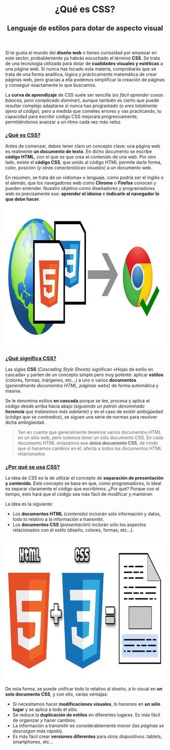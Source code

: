 <!DOCTYPE html>
<html lang="es">

<head>
  <meta charset="UTF-8">
  <meta http-equiv="X-UA-Compatible" content="IE=edge">
  <meta name="viewport" content="width=device-width, initial-scale=1.0">
  <meta name="theme-color" content="#1e7bbf">
  <meta name="description" content="CSS son las siglas con las que se conoce a las hojas de estilo en cascada, pero... ¿Qué es CSS realmente?">
  <meta property="og:title" content="¿Qué es CSS? - CSS en español">
  <meta property="og:image" content="https://lenguajecss.com/large-summary.jpg">
  <meta property="og:type" content="article">
  <meta property="og:description" content="CSS son las siglas con las que se conoce a las hojas de estilo en cascada, pero... ¿Qué es CSS realmente?">

  </head>

<body class="css" style="--logo-color: #1e7bbf"><div class="post page">
    <header class="hero">



  <div class="mega">
    <h1>¿Qué es CSS?</h1><h2>Lenguaje de estilos para dotar de aspecto visual</h2></div>



</header>

Si te gusta el mundo del <strong>diseño web</strong> o tienes curiosidad por empezar en este sector, probablemente ya habrás escuchado el término <strong>CSS</strong>. Se trata de una tecnología utilizada para dotar de <strong>cualidades visuales y estéticas</strong> a una página web. Si nunca has tocado esta materia, comprobarás que se trata de una forma analítica, lógica y prácticamente matemática de crear páginas web, pero gracias a ella podemos simplificar la creación de páginas y conseguir exactamente lo que buscamos.</p>
<p>La <strong>curva de aprendizaje</strong> de CSS suele ser sencilla (<em>es fácil aprender cosas básicas, pero complicado dominar</em>), aunque también es cierto que puede resultar complejo adaptarse si nunca has programado (<em>o eres totalmente ajeno al código</em>), pero a medida que cometes errores y vas practicando, tu capacidad para escribir código CSS mejorará progresivamente, permitiéndonos avanzar a un ritmo cada vez más veloz.</p>
<h3 id="qué-es-css" tabindex="-1"><a class="header-anchor" href="#qué-es-css">¿Qué es CSS?</a></h3>
<p>Antes de comenzar, debes tener claro un concepto clave: una página web es realmente <strong>un documento de texto</strong>. En dicho documento se escribe <strong>código HTML</strong>, con el que se que crea el contenido de una web. Por otro lado, existe el <strong>código CSS</strong>, que unido al código HTML permite darle forma, color, posición (<em>y otras características visuales</em>) a un documento web.</p>
<p>En resumen, se trata de un «idioma» o lenguaje, como podría ser el inglés o el alemán, que los navegadores web como <strong>Chrome</strong> o <strong>Firefox</strong> conocen y pueden entender. Nuestro objetivo como diseñadores y programadores web es precisamente ese: <strong>aprender el idioma</strong> e <strong>indicarle al navegador lo que debe hacer</strong>.</p>
<p><img src="https://github.com/Carlbvegga/CAGV1077GR020/blob/main/htmlcss1.jpg" alt="Los navegadores entienden los idiomas HTML y CSS" width="1024" height="443" loading="lazy"></p>
<h3 id="qué-significa-css" tabindex="-1"><a class="header-anchor" href="#qué-significa-css">¿Qué significa CSS?</a></h3>
<p>Las siglas <strong>CSS</strong> (<em>Cascading Style Sheets</em>) significan «Hojas de estilo en cascada» y parten de un concepto simple pero muy potente: aplicar <strong>estilos</strong> (colores, formas, márgenes, etc...) a uno o varios <strong>documentos</strong> (<em>generalmente documentos HTML, páginas webs</em>) de forma automática y masiva.</p>
<p>Se le denomina estilos <strong>en cascada</strong> porque se lee, procesa y aplica el código desde arriba hacia abajo (<em>siguiendo un patrón denominado <strong>herencia</strong> que trataremos más adelante</em>) y en el caso de existir ambigüedad (<em>código que se contradice</em>), se siguen una serie de normas para resolver dicha ambigüedad.</p>
<blockquote>
<p>Ten en cuenta que generalmente tenemos varios documentos HTML en un sitio web, pero solemos tener un sólo documento CSS. En cada documento HTML enlazamos ese <strong>único documento CSS</strong>, de modo que si hacemos cambios en él, afecta a todos los documentos HTML relacionados.</p>
</blockquote>
<h3 id="por-qué-se-usa-css" tabindex="-1"><a class="header-anchor" href="#por-qué-se-usa-css">¿Por qué se usa CSS?</a></h3>
<p>La idea de CSS es la de utilizar el concepto de <strong>separación de presentación y contenido</strong>. Este concepto se basa en que, como programadores, lo ideal es separar claramente el código que escribimos. ¿Por qué? Porque con el tiempo, esto hará que el código sea más fácil de modificar y mantener.</p>
<p>La idea es la siguiente:</p>
<ul>
<li>Los <strong>documentos HTML</strong> (<em>contenido</em>) incluirán sólo información y datos, todo lo relativo a la información a transmitir.</li>
<li>Los <strong>documentos CSS</strong> (<em>presentación</em>) inclurán sólo los aspectos relacionados con el estilo (diseño, colores, formas, etc...).</li>
</ul>
<p><img src="https://github.com/Carlbvegga/CAGV1077GR020/blob/main/htmlcss2.jpg" alt="¿Qué es CSS?" width="1017" height="452" loading="lazy"></p>
<p>De esta forma, se puede unificar todo lo relativo al diseño, a lo visual en <strong>un solo documento CSS</strong>, y con ello, varias ventajas:</p>
<ul>
<li>Si necesitamos hacer <strong>modificaciones visuales</strong>, lo haremos en <strong>un sólo lugar</strong> y se aplica a todo el sitio.</li>
<li>Se reduce la <strong>duplicación de estilos</strong> en diferentes lugares. Es más fácil de organizar y hacer cambios.</li>
<li>La información a transmitir es considerablemente menor (<em>las páginas se descargan más rápido</em>).</li>
<li>Es más fácil crear <strong>versiones diferentes</strong> para otros dispositivos: tablets, smartphones, etc...</li>
</ul>

  </div>
</div>


</body>

</html>
